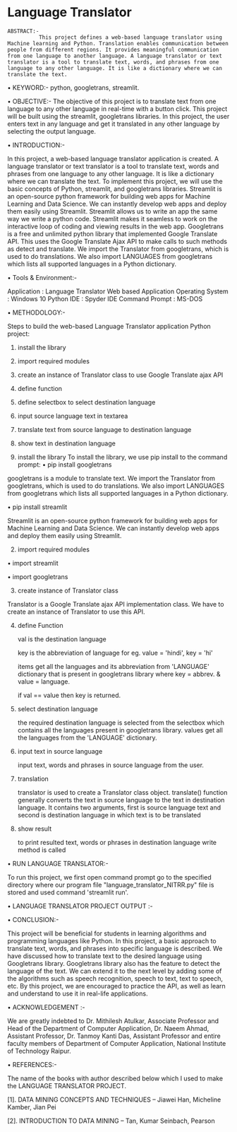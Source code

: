# Language Translator
	ABSTRACT:-
              This project defines a web-based language translator using Machine learning and Python. Translation enables communication between people from different regions. It provides meaningful communication from one language to another language. A language translator or text translator is a tool to translate text, words, and phrases from one language to any other language. It is like a dictionary where we can translate the text. 

•	KEYWORD:- python, googletrans, streamlit.

•	OBJECTIVE:- 
The objective of this project is to translate text from one language to any other language in real-time with a button click. This project will be built using the streamlit, googletrans libraries. In this project, the user enters text in any language and get it translated in any other language by selecting the output language.

•	INTRODUCTION:-

In this project, a web-based language translator application is created. A language translator or text translator is a tool to translate text, words and phrases from one language to any other language. It is like a dictionary where we can translate the text. To implement this project, we will use the basic concepts of Python, streamlit, and googletrans libraries. 
Streamlit is an open-source python framework for building web apps for Machine Learning and Data Science. We can instantly develop web apps and deploy them easily using Streamlit. Streamlit allows us to write an app the same way we write a python code. Streamlit makes it seamless to work on the interactive loop of coding and viewing results in the web app.
Googletrans is a free and unlimited python library that implemented Google Translate API. This uses the Google Translate Ajax API to make calls to such methods as detect and translate. We import the Translator from googletrans, which is used to do translations. We also import LANGUAGES from googletrans which lists all supported languages in a Python dictionary.


•	Tools & Environment:-

Application	 		:	Language Translator Web based Application
Operating System  		:	Windows 10
Python IDE			:	Spyder IDE
Command Prompt  		:	MS-DOS


•	METHODOLOGY:-

Steps to build the web-based Language Translator application Python project:

1.	install the library
2.	import required modules
3.	create an instance of Translator class to use Google Translate ajax API
4.	define function
5.	define selectbox to select destination language
6.	input source language text in textarea 
7.	translate text from source language to destination language
8.	show text in destination language



1.	install the library
    To install the library, we use pip install to the command prompt:
•	pip install googletrans

googletrans is a module to translate text. We import the Translator from googletrans, which is used to do translations. We also import LANGUAGES from googletrans which lists all supported languages in a Python dictionary.

 

•	pip install streamlit

Streamlit is an open-source python framework for building web apps for Machine Learning and Data Science. We can instantly develop web apps and deploy them easily using Streamlit.

 

2.	import required modules

•	import streamlit


 

•	import googletrans

 

3.	create instance of Translator class

Translator is a Google Translate ajax API implementation class. We have to create an instance of Translator to use this API.

 

4.	define Function

	val is the destination language

	key is the abbreviation of language for eg. value = 'hindi', key = 'hi'

	items get all the languages and its abbreviation from 'LANGUAGE' dictionary that is present in googletrans library  where key = abbrev. & value = language.

	if val == value then key is returned.

 

5.	select destination language

	the required destination language is selected from the selectbox which contains all the languages present in googletrans library.
	values get all the languages from the 'LANGUAGE' dictionary.

 

6.	input text in source language

    input text, words and phrases in source language from the user.

 

7.	translation

	translator is used to create a Translator class object.
	translate() function generally converts the text in source language to the text in destination language. It contains two arguments, first is source language text and second is destination language in which text is to be translated

 

8.	show result

	to print resulted text, words or phrases in destination language write method is called

 

•	RUN LANGUAGE TRANSLATOR:-

To run this project, we first open command prompt go to the specified directory where our program file "language_translator_NITRR.py" file is stored and used command 'streamlit run'.
 

•	LANGUAGE TRANSLATOR PROJECT OUTPUT :-

 
•	CONCLUSION:-

This project will be beneficial for students in learning algorithms and programming languages like Python. In this project, a basic approach to translate text, words, and phrases into specific language is described. We have discussed how to translate text to the desired language using Googletrans library. Googletrans library also has the feature to detect the language of the text. We can extend it to the next level by adding some of the algorithms such as speech recognition, speech to text, text to speech, etc. By this project, we are encouraged to practice the API, as well as learn and understand to use it in real-life applications.

•	ACKNOWLEDGEMENT :-

We are greatly indebted to Dr. Mithilesh Atulkar, Associate Professor and Head of the Department of Computer Application, Dr. Naeem Ahmad, Assistant Professor, Dr. Tanmoy Kanti Das, Assistant Professor and entire faculty members of Department of Computer Application, National Institute of Technology Raipur.

•	REFERENCES:-

The name of the books with author described below which I used to make the LANGUAGE TRANSLATOR PROJECT.

[1]. DATA MINING CONCEPTS AND TECHNIQUES – Jiawei Han, Micheline Kamber, Jian Pei

[2]. INTRODUCTION TO DATA MINING – Tan, Kumar Seinbach, Pearson
